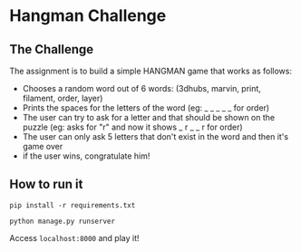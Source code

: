 # Hangman Challenge

## The Challenge
The assignment is to build a simple HANGMAN game that works as follows:

* Chooses a random word out of 6 words: (3dhubs, marvin, print, filament, order, layer)
* Prints the spaces for the letters of the word (eg: ​_ _ _​ _ _ for order)
* The user can try to ask for a letter and that should be shown on the puzzle (eg: asks for "r" and now it shows ​_ r _​ _ r for order)
* The user can only ask 5 letters that don't exist in the word and then it's game over
* if the user wins, congratulate him!

## How to run it
```pip install -r requirements.txt```

```python manage.py runserver```

Access ```localhost:8000``` and play it!
